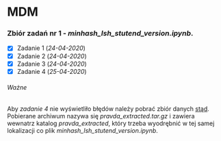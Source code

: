 # MDM
### Zbiór zadań nr 1 - _minhash_lsh_stutend_version.ipynb_.
- [x] Zadanie 1 (_24-04-2020_)
- [x] Zadanie 2 (_24-04-2020_)
- [x] Zadanie 3 (_24-04-2020_)
- [x] Zadanie 4 (_25-04-2020_)
###### Ważne
Aby _zadanie 4_ nie wyświetliło błędów należy pobrać zbiór danych [stąd](http://fizyka.umk.pl/~mich/pravda_extracted.tar.gz).<br/>
Pobierane archiwum nazywa się _pravda_extracted.tar.gz_ i zawiera wewnatrz katalog _pravda_extracted_, który trzeba wyodrębnić w tej samej lokalizacji co plik _minhash_lsh_stutend_version.ipynb_.